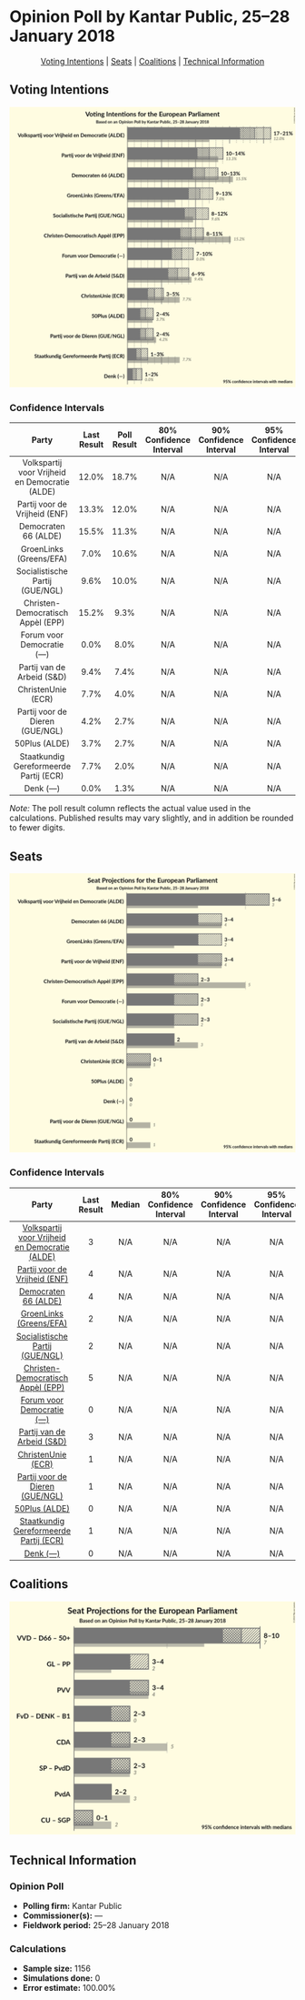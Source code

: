 # Opinion Poll by Kantar Public, 25–28 January 2018

<p align="center"><a href="#voting-intentions">Voting Intentions</a> | <a href="#seats">Seats</a> | <a href="#coalitions">Coalitions</a> | <a href="#technical-information">Technical Information</a></p>

## Voting Intentions

![Graph with voting intentions not yet produced](2018-01-28-KantarPublic.png "Voting Intentions")

### Confidence Intervals

| Party | Last Result | Poll Result | 80% Confidence Interval | 90% Confidence Interval | 95% Confidence Interval | 99% Confidence Interval |
|:-----:|:-----------:|:-----------:|:-----------------------:|:-----------------------:|:-----------------------:|:-----------------------:|
| Volkspartij voor Vrijheid en Democratie (ALDE) | 12.0% | 18.7% | N/A |N/A |N/A |N/A |
| Partij voor de Vrijheid (ENF) | 13.3% | 12.0% | N/A |N/A |N/A |N/A |
| Democraten 66 (ALDE) | 15.5% | 11.3% | N/A |N/A |N/A |N/A |
| GroenLinks (Greens/EFA) | 7.0% | 10.6% | N/A |N/A |N/A |N/A |
| Socialistische Partij (GUE/NGL) | 9.6% | 10.0% | N/A |N/A |N/A |N/A |
| Christen-Democratisch Appèl (EPP) | 15.2% | 9.3% | N/A |N/A |N/A |N/A |
| Forum voor Democratie (—) | 0.0% | 8.0% | N/A |N/A |N/A |N/A |
| Partij van de Arbeid (S&D) | 9.4% | 7.4% | N/A |N/A |N/A |N/A |
| ChristenUnie (ECR) | 7.7% | 4.0% | N/A |N/A |N/A |N/A |
| Partij voor de Dieren (GUE/NGL) | 4.2% | 2.7% | N/A |N/A |N/A |N/A |
| 50Plus (ALDE) | 3.7% | 2.7% | N/A |N/A |N/A |N/A |
| Staatkundig Gereformeerde Partij (ECR) | 7.7% | 2.0% | N/A |N/A |N/A |N/A |
| Denk (—) | 0.0% | 1.3% | N/A |N/A |N/A |N/A |

*Note:* The poll result column reflects the actual value used in the calculations. Published results may vary slightly, and in addition be rounded to fewer digits.

## Seats

![Graph with seats not yet produced](2018-01-28-KantarPublic-seats.png "Seats")

### Confidence Intervals

| Party | Last Result | Median | 80% Confidence Interval | 90% Confidence Interval | 95% Confidence Interval | 99% Confidence Interval |
|:-----:|:-----------:|:------:|:-----------------------:|:-----------------------:|:-----------------------:|:-----------------------:|
| <a href="#volkspartij-voor-vrijheid-en-democratie-(alde)">Volkspartij voor Vrijheid en Democratie (ALDE)</a> | 3 | N/A | N/A |N/A |N/A |N/A |
| <a href="#partij-voor-de-vrijheid-(enf)">Partij voor de Vrijheid (ENF)</a> | 4 | N/A | N/A |N/A |N/A |N/A |
| <a href="#democraten-66-(alde)">Democraten 66 (ALDE)</a> | 4 | N/A | N/A |N/A |N/A |N/A |
| <a href="#groenlinks-(greens/efa)">GroenLinks (Greens/EFA)</a> | 2 | N/A | N/A |N/A |N/A |N/A |
| <a href="#socialistische-partij-(gue/ngl)">Socialistische Partij (GUE/NGL)</a> | 2 | N/A | N/A |N/A |N/A |N/A |
| <a href="#christen-democratisch-appèl-(epp)">Christen-Democratisch Appèl (EPP)</a> | 5 | N/A | N/A |N/A |N/A |N/A |
| <a href="#forum-voor-democratie-(—)">Forum voor Democratie (—)</a> | 0 | N/A | N/A |N/A |N/A |N/A |
| <a href="#partij-van-de-arbeid-(s&d)">Partij van de Arbeid (S&D)</a> | 3 | N/A | N/A |N/A |N/A |N/A |
| <a href="#christenunie-(ecr)">ChristenUnie (ECR)</a> | 1 | N/A | N/A |N/A |N/A |N/A |
| <a href="#partij-voor-de-dieren-(gue/ngl)">Partij voor de Dieren (GUE/NGL)</a> | 1 | N/A | N/A |N/A |N/A |N/A |
| <a href="#50plus-(alde)">50Plus (ALDE)</a> | 0 | N/A | N/A |N/A |N/A |N/A |
| <a href="#staatkundig-gereformeerde-partij-(ecr)">Staatkundig Gereformeerde Partij (ECR)</a> | 1 | N/A | N/A |N/A |N/A |N/A |
| <a href="#denk-(—)">Denk (—)</a> | 0 | N/A | N/A |N/A |N/A |N/A |


## Coalitions

![Graph with coalitions seats not yet produced](2018-01-28-KantarPublic-coalitions-seats.png "Coalitions Seats")


## Technical Information

### Opinion Poll

+ **Polling firm:** Kantar Public
+ **Commissioner(s):** —
+ **Fieldwork period:** 25–28 January 2018

### Calculations

+ **Sample size:** 1156
+ **Simulations done:** 0
+ **Error estimate:** 100.00%

